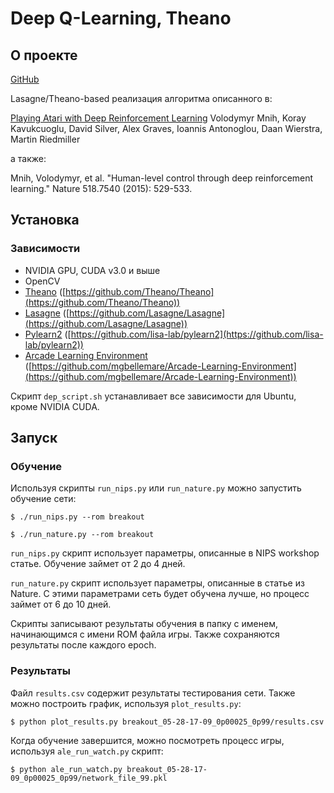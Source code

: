 # Deep Q-Learning, Theano

## О проекте

[GitHub](https://github.com/spragunr/deep_q_rl)

Lasagne/Theano-based реализация алгоритма описанного в:

[Playing Atari with Deep Reinforcement Learning](http://arxiv.org/abs/1312.5602)
Volodymyr Mnih, Koray Kavukcuoglu, David Silver, Alex Graves, Ioannis
Antonoglou, Daan Wierstra, Martin Riedmiller

а также:

Mnih, Volodymyr, et al. "Human-level control through deep reinforcement learning." Nature 518.7540 (2015): 529-533.

## Установка

### Зависимости

* NVIDIA GPU, CUDA v3.0 и выше
* OpenCV 
* [Theano](http://deeplearning.net/software/theano/) ([https://github.com/Theano/Theano](https://github.com/Theano/Theano))
* [Lasagne](http://lasagne.readthedocs.org/en/latest/) ([https://github.com/Lasagne/Lasagne](https://github.com/Lasagne/Lasagne))
* [Pylearn2](http://deeplearning.net/software/pylearn2/) ([https://github.com/lisa-lab/pylearn2](https://github.com/lisa-lab/pylearn2))
* [Arcade Learning Environment](http://www.arcadelearningenvironment.org/) ([https://github.com/mgbellemare/Arcade-Learning-Environment](https://github.com/mgbellemare/Arcade-Learning-Environment))

Скрипт `dep_script.sh` устанавливает все зависимости для Ubuntu, кроме NVIDIA CUDA.


## Запуск

### Обучение

Используя скрипты `run_nips.py` или `run_nature.py` можно запустить обучение сети:

`$ ./run_nips.py --rom breakout`

`$ ./run_nature.py --rom breakout`

`run_nips.py` скрипт использует параметры, описанные в
NIPS workshop статье.  Обучение займет от 2 до 4 дней.

`run_nature.py` скрипт использует параметры, описанные в
статье из Nature.  С этими параметрами сеть будет обучена лучше, но процесс займет от 6 до
10 дней.

Скрипты записывают результаты обучения в папку с именем, начинающимся с имени ROM файла игры.  Также сохраняются результаты после каждого epoch.

### Результаты
Файл `results.csv` содержит результаты тестирования сети.  Также можно построить график, используя `plot_results.py`:

`$ python plot_results.py breakout_05-28-17-09_0p00025_0p99/results.csv`

Когда обучение завершится, можно посмотреть процесс игры, используя
`ale_run_watch.py` скрипт:

`$ python ale_run_watch.py breakout_05-28-17-09_0p00025_0p99/network_file_99.pkl`


